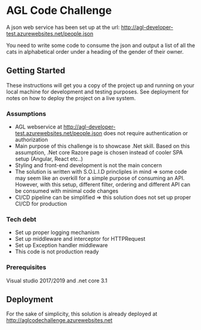 # AGL Code Challenge

A json web service has been set up at the url: http://agl-developer-test.azurewebsites.net/people.json

You need to write some code to consume the json and output a list of all the cats in alphabetical order under a heading of the gender of their owner.

## Getting Started

These instructions will get you a copy of the project up and running on your local machine for development and testing purposes. See deployment for notes on how to deploy the project on a live system.


### Assumptions

+ AGL webservice at http://agl-developer-test.azurewebsites.net/people.json does not require authentication or authorization
+ Main purpose of this challenge is to showcase .Net skill. Based on this assumption, .Net core Razore page is chosen instead of cooler SPA setup (Angular, React etc..)
+ Styling and front-end development is not the main concern
+ The solution is written with S.O.L.I.D princliples in mind => some code may seem like an overkill for a simple purpose of consuming an API. However, with this setup, different filter, ordering and different API can be consumed with minimal code changes
+ CI/CD pipeline can be simplified => this solution does not set up proper CI/CD for production

### Tech debt

+ Set up proper logging mechanism
+ Set up middleware and interceptor for HTTPRequest
+ Set up Exception handler middleware
+ This code is not production ready


### Prerequisites

Visual studio 2017/2019 and .net core 3.1

## Deployment

For the sake of simplicity, this solution is already deployed at http://aglcodechallenge.azurewebsites.net


